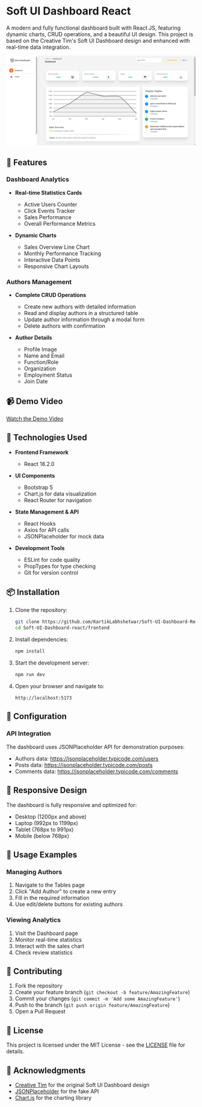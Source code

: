 # Soft UI Dashboard React

A modern and fully functional dashboard built with React JS, featuring dynamic charts, CRUD operations, and a beautiful UI design. This project is based on the Creative Tim's Soft UI Dashboard design and enhanced with real-time data integration.

![Dashboard Preview](public/assets/img/dashboard-preview.png)

## 🌟 Features

### Dashboard Analytics

- **Real-time Statistics Cards**
  - Active Users Counter
  - Click Events Tracker
  - Sales Performance
  - Overall Performance Metrics

- **Dynamic Charts**
  - Sales Overview Line Chart
  - Monthly Performance Tracking
  - Interactive Data Points
  - Responsive Chart Layouts

### Authors Management

- **Complete CRUD Operations**
  - Create new authors with detailed information
  - Read and display authors in a structured table
  - Update author information through a modal form
  - Delete authors with confirmation

- **Author Details**
  - Profile Image
  - Name and Email
  - Function/Role
  - Organization
  - Employment Status
  - Join Date
 
## 📹 Demo Video

[Watch the Demo Video](your-video-link-here)


## 🚀 Technologies Used

- **Frontend Framework**
  - React 18.2.0

- **UI Components**
  - Bootstrap 5
  - Chart.js for data visualization
  - React Router for navigation

- **State Management & API**
  - React Hooks
  - Axios for API calls
  - JSONPlaceholder for mock data

- **Development Tools**
  - ESLint for code quality
  - PropTypes for type checking
  - Git for version control

## 📦 Installation

1. Clone the repository:
   ```bash
   git clone https://github.com/KartikLabhshetwar/Soft-UI-Dashboard-React
   cd Soft-UI-Dashboard-react/frontend
   ```

2. Install dependencies:
   ```bash
   npm install
   ```

3. Start the development server:
   ```bash
   npm run dev
   ```

4. Open your browser and navigate to:
   ```
   http://localhost:5173
   ```

## 🔧 Configuration

### API Integration

The dashboard uses JSONPlaceholder API for demonstration purposes:

- Authors data: https://jsonplaceholder.typicode.com/users
- Posts data: https://jsonplaceholder.typicode.com/posts
- Comments data: https://jsonplaceholder.typicode.com/comments

## 📱 Responsive Design

The dashboard is fully responsive and optimized for:
- Desktop (1200px and above)
- Laptop (992px to 1199px)
- Tablet (768px to 991px)
- Mobile (below 768px)

## 🎯 Usage Examples

### Managing Authors
1. Navigate to the Tables page
2. Click "Add Author" to create a new entry
3. Fill in the required information
4. Use edit/delete buttons for existing authors

### Viewing Analytics
1. Visit the Dashboard page
2. Monitor real-time statistics
3. Interact with the sales chart
4. Check review statistics

## 🤝 Contributing

1. Fork the repository
2. Create your feature branch (`git checkout -b feature/AmazingFeature`)
3. Commit your changes (`git commit -m 'Add some AmazingFeature'`)
4. Push to the branch (`git push origin feature/AmazingFeature`)
5. Open a Pull Request

## 📄 License

This project is licensed under the MIT License - see the [LICENSE](LICENSE) file for details.

## 🙏 Acknowledgments

- [Creative Tim](https://www.creative-tim.com/) for the original Soft UI Dashboard design
- [JSONPlaceholder](https://jsonplaceholder.typicode.com/) for the fake API
- [Chart.js](https://www.chartjs.org/) for the charting library
